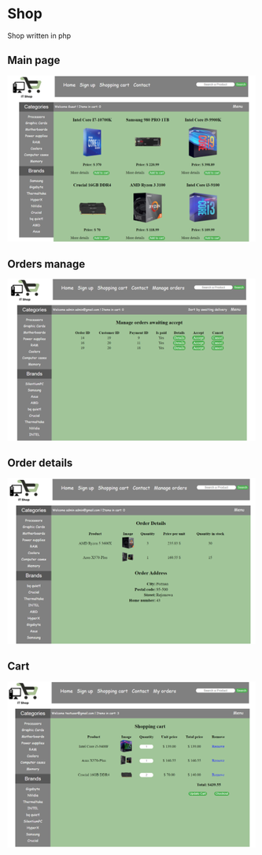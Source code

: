# Shop
Shop written in php

##                                                           Main page
![Alt text](Screenshots/MainPage.png "Main")

##                                                           Orders manage
![Alt text](Screenshots/OrdersManage.png "Manage")

##                                                           Order details
![Alt text](Screenshots/OrderDetails.png "Details")

##                                                           Cart
![Alt text](Screenshots/Cart.png "Cart")
